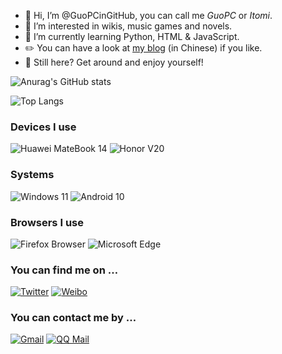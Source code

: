 - 👋 Hi, I’m @GuoPCinGitHub, you can call me *GuoPC* or *Itomi*.
- 👀 I’m interested in wikis, music games and novels.
- 🌱 I’m currently learning Python, HTML & JavaScript.
- ✏️ You can have a look at [my blog](https://guopcingithub.github.io) (in Chinese) if you like.
- 🤔 Still here? Get around and enjoy yourself!

![Anurag's GitHub stats](https://github-readme-stats.vercel.app/api?username=GuoPCinGitHub&show_icons=true&theme=solarized-light)

![Top Langs](https://github-readme-stats.vercel.app/api/top-langs/?username=GuoPCinGitHub&theme=solarized-light)

### Devices I use
![Huawei MateBook 14](https://img.shields.io/badge/Huawei_MateBook_14-C7000B?style=for-the-badge&logo=huawei)
![Honor V20](https://img.shields.io/badge/Honor_View_20-C7000B?style=for-the-badge&logo=huawei)

### Systems
![Windows 11](https://img.shields.io/badge/Windows_11-0078D6?style=for-the-badge&logo=windows11)
![Android 10](https://img.shields.io/badge/Android_10-3DDC84?style=for-the-badge&logo=android&logoColor=FFFFFF)

### Browsers I use
![Firefox Browser](https://img.shields.io/badge/Firefox_Browser-FF7139?style=for-the-badge&logo=firefoxbrowser&logoColor=FFFFFF)
![Microsoft Edge](https://img.shields.io/badge/Microsoft_Edge-0078D7?style=for-the-badge&logo=microsoftedge)

### You can find me on …
[![Twitter](https://img.shields.io/badge/Twitter@Guo__PC-1DA1F2?style=for-the-badge&logo=twitter&logoColor=FFFFFF)](https://twitter.com/Guo_PC)
[![Weibo](https://img.shields.io/badge/Weibo@GuoPC2013-E6162D?style=for-the-badge&logo=sinaweibo)](https://weibo.com/u/3777937710)

### You can contact me by …
[![Gmail](https://img.shields.io/badge/gpc2843661009@gmail.com-EA4335?style=for-the-badge&logo=gmail&logoColor=FFFFFF)](mailto:gpc2843661009@gmail.com)
[![QQ Mail](https://img.shields.io/badge/itomi@qq.com-EB1923?style=for-the-badge&logo=tencentqq)](mailto:itomi@qq.com)
